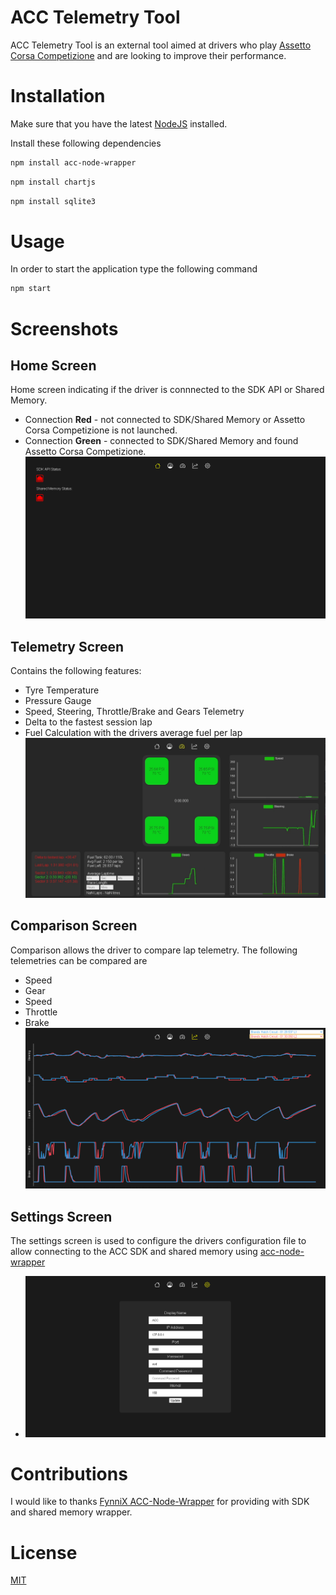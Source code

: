 # ACC Telemetry Tool

ACC Telemetry Tool is an external tool aimed at  drivers who play [Assetto Corsa Competizione](https://assettocorsa.gg/assetto-corsa-competizione/) and are looking to improve their performance.

Installation
======

Make sure that you have the latest [NodeJS](https://nodejs.org/en) installed.

Install these following dependencies
```bash
npm install acc-node-wrapper
```
```bash
npm install chartjs
```
```bash
npm install sqlite3
```

Usage
====

In order to start the application type the following command
```bash
npm start
```

Screenshots
====
## Home Screen
Home screen indicating if the driver is connnected to the SDK API or Shared Memory.

* Connection **Red** - not connected to SDK/Shared Memory or Assetto Corsa Competizione is not launched.
* Connection **Green** - connected to SDK/Shared Memory and found Assetto Corsa Competizione.
![alt text](imgs/home.png)

## Telemetry Screen
Contains the following features:
* Tyre Temperature
* Pressure Gauge
* Speed, Steering, Throttle/Brake and Gears Telemetry
* Delta to the fastest session lap
* Fuel Calculation with the drivers average fuel per lap
![alt text](imgs/telemetry.png)

## Comparison Screen
Comparison allows the driver to compare lap telemetry. The following telemetries can be compared are
* Speed
* Gear
* Speed
* Throttle
* Brake
![alt text](imgs/comparison.png)

## Settings Screen
The settings screen is used to configure the drivers configuration file to allow connecting to the ACC SDK and shared memory using [acc-node-wrapper](https://github.com/FynniX/acc-node-wrapper)

* ![alt text](imgs/settings.png)


Contributions
====

I would like to thanks [FynniX ACC-Node-Wrapper](https://github.com/FynniX/acc-node-wrapper) for providing with SDK and shared memory wrapper.

License
=====

[MIT](https://choosealicense.com/licenses/mit/)